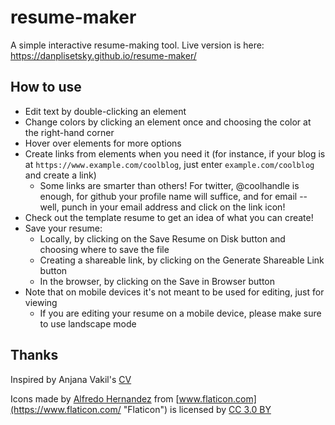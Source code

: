 # resume-maker

A simple interactive resume-making tool. Live version is here: <https://danplisetsky.github.io/resume-maker/>

## How to use

- Edit text by double-clicking an element
- Change colors by clicking an element once and choosing the color at the right-hand corner
- Hover over elements for more options
- Create links from elements when you need it (for instance, if your blog is at `https://www.example.com/coolblog`, just enter `example.com/coolblog` and create a link)
  - Some links are smarter than others! For twitter, @coolhandle is enough, for github your profile name will suffice, and for email -- well, punch in your email address and click on the link icon!
- Check out the template resume to get an idea of what you can create!
- Save your resume:
  - Locally, by clicking on the Save Resume on Disk button and choosing where to save the file
  - Creating a shareable link, by clicking on the Generate Shareable Link button
  - In the browser, by clicking on the Save in Browser button
- Note that on mobile devices it's not meant to be used for editing, just for viewing
  - If you are editing your resume on a mobile device, please make sure to use landscape mode

## Thanks

Inspired by Anjana Vakil's [CV](https://vakila.github.io/docs/Vakil-Resume.pdf)

Icons made by [Alfredo Hernandez](https://www.flaticon.com/authors/alfredo-hernandez "Alfredo Hernandez") from [www.flaticon.com](https://www.flaticon.com/ "Flaticon") is licensed by [CC 3.0 BY](http://creativecommons.org/licenses/by/3.0/ "Creative Commons BY 3.0")
